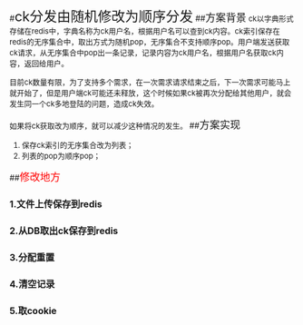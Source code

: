 #<font size=5>ck分发由随机修改为顺序分发</font>
##<font size=4>方案背景</font>
<font size=2>
ck以字典形式存储在redis中，字典名称为ck用户名，根据用户名可以查到ck内容。ck索引保存在redis的无序集合中，取出方式为随机pop，无序集合不支持顺序pop。用户端发送获取ck请求，从无序集合中pop出一条记录，记录内容为ck用户名，根据用户名获取ck内容，返回给用户。

目前ck数量有限，为了支持多个需求，在一次需求请求结束之后，下一次需求可能马上就开始了，但是用户端ck可能还未释放，这个时候如果ck被再次分配给其他用户，就会发生同一个ck多地登陆的问题，造成ck失效。

如果将ck获取改为顺序，就可以减少这种情况的发生。
</font>
##<font size=4>方案实现</font>
<font size=2>

1. 保存ck索引的无序集合改为列表；
2. 列表的pop为顺序pop；
</font>

##<font color=red size=4>修改地方</font>
### <font size=3>1.文件上传保存到redis</font>
### <font size=3>2.从DB取出ck保存到redis</font>
### <font size=3>3.分配重置</font>
### <font size=3>4.清空记录</font>
### <font size=3>5.取cookie</font>
